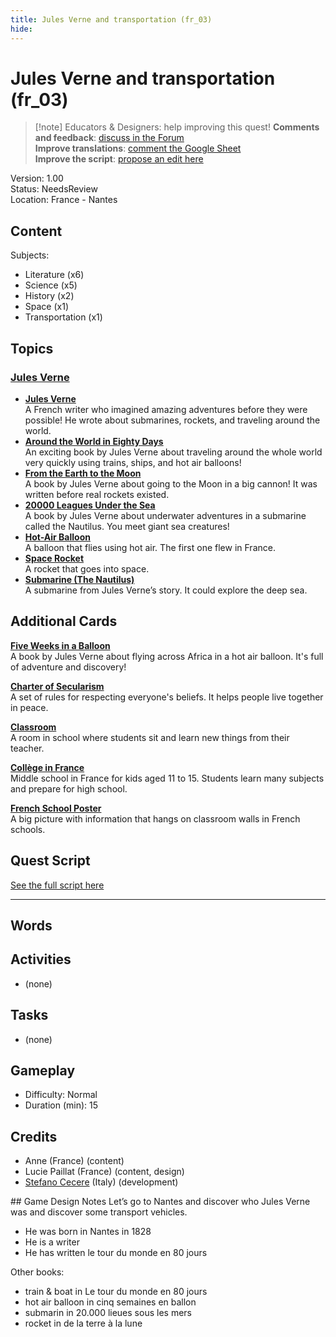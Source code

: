 ```yaml
---
title: Jules Verne and transportation (fr_03)
hide:
---
```


# Jules Verne and transportation (fr_03)
> [!note] Educators & Designers: help improving this quest!
> **Comments and feedback**: [discuss in the Forum](https://antura.discourse.group/t/fr-03-jules-verne-and-transportation/25/1)  
> **Improve translations**: [comment the Google Sheet](https://docs.google.com/spreadsheets/d/1FPFOy8CHor5ArSg57xMuPAG7WM27-ecDOiU-OmtHgjw/edit?gid=336647638#gid=336647638)  
> **Improve the script**: [propose an edit here](https://github.com/vgwb/Antura/blob/main/Assets/_discover/_quests/FR_03%20Nantes%20Verne/FR_03%20Nantes%20Verne%20-%20Yarn%20Script.yarn)  

Version: 1.00  
Status: NeedsReview  
Location: France - Nantes

## Content
Subjects: 

  - Literature (x6)
  - Science (x5)
  - History (x2)
  - Space (x1)
  - Transportation (x1)

## Topics
### [Jules Verne](../../topics/index.md#jules_verne)

  - **[Jules Verne](../../cards/index.md#jules_verne)**  
    A French writer who imagined amazing adventures before they were possible! He wrote about submarines, rockets, and traveling around the world.  
  - **[Around the World in Eighty Days](../../cards/index.md#book_around_the_world_80_days)**  
    An exciting book by Jules Verne about traveling around the whole world very quickly using trains, ships, and hot air balloons!  
  - **[From the Earth to the Moon](../../cards/index.md#book_from_earth_to_moon)**  
    A book by Jules Verne about going to the Moon in a big cannon! It was written before real rockets existed.  
  - **[20000 Leagues Under the Sea](../../cards/index.md#book_20000_leagues_under_the_sea)**  
    A book by Jules Verne about underwater adventures in a submarine called the Nautilus. You meet giant sea creatures!  
  - **[Hot-Air Balloon](../../cards/index.md#hot_air_balloon)**  
    A balloon that flies using hot air. The first one flew in France.  
  - **[Space Rocket](../../cards/index.md#space_rocket)**  
    A rocket that goes into space.  
  - **[Submarine (The Nautilus)](../../cards/index.md#submarine_nautilus)**  
    A submarine from Jules Verne’s story. It could explore the deep sea.  

## Additional Cards
**[Five Weeks in a Balloon](../../cards/index.md#book_five_weeks_in_a_balloon)**  
A book by Jules Verne about flying across Africa in a hot air balloon. It's full of adventure and discovery!  

**[Charter of Secularism](../../cards/index.md#concept_charter_of_secularism)**  
A set of rules for respecting everyone's beliefs. It helps people live together in peace.  

**[Classroom](../../cards/index.md#place_classroom)**  
A room in school where students sit and learn new things from their teacher.  

**[Collège in France](../../cards/index.md#education_college_fr)**  
Middle school in France for kids aged 11 to 15. Students learn many subjects and prepare for high school.  

**[French School Poster](../../cards/index.md#object_french_school_poster)**  
A big picture with information that hangs on classroom walls in French schools.  

## Quest Script

[See the full script here](./fr_03-script.md)

---

## Words
## Activities
- (none)

## Tasks
- (none)
## Gameplay
- Difficulty: Normal
- Duration (min): 15
## Credits
- Anne (France) (content)
- Lucie Paillat (France) (content, design)
- [Stefano Cecere](https://stefanocecere.com) (Italy) (development)

## Game Design Notes
Let’s go to Nantes and discover who Jules Verne was and discover some transport vehicles.

- He was born in Nantes in 1828
- He is a writer 
- He has written le tour du monde en 80 jours

Other books:

- train & boat in Le tour du monde en 80 jours
- hot air balloon in cinq semaines en ballon
- submarin in 20.000 lieues sous les mers
- rocket in de la terre à la lune 

